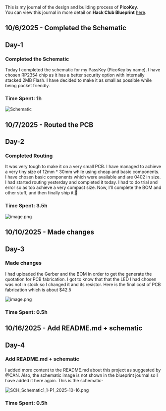 <!--
  ===================    !!READ THIS NOTICE!!   ====================
  DO NOT edit this file manually. Your changes WILL BE OVERWRITTEN!
  This journal is auto generated and updated by Hack Club Blueprint.
  To edit this file, please edit your journal entries on Blueprint.
  ==================================================================
-->

This is my journal of the design and building process of **PicoKey**.  
You can view this journal in more detail on **Hack Club Blueprint** [here](https://blueprint.hackclub.com/projects/203).


## 10/6/2025 - Completed the Schematic  

## Day-1
### Completed the Schematic

Today I completed the schematic for my PassKey (PicoKey by name). I have chosen RP2354 chip as it has a better security option with internally stacked 2MB Flash. I have decided to make it as small as possible while being pocket friendly.

### Time Spent: 1h
![Schematic](https://blueprint.hackclub.com/user-attachments/blobs/redirect/eyJfcmFpbHMiOnsiZGF0YSI6NzMxLCJwdXIiOiJibG9iX2lkIn19--f0ddff0d15efaf91410b30fc21f8cccbe2cd5cf3/SCH_Schematic1_1-P1_2025-10-06.svg)  

## 10/7/2025 - Routed the PCB  

## Day-2
### Completed Routing

It was very tough to make it on a very small PCB. I have managed to achieve a very tiny size of 12mm * 30mm while using cheap and basic components. I have chosen basic components which were available and are 0402 in size. I had started routing yesterday and completed it today. I had to do trial and error so as too achieve a very compact size. Now, I'll complete the BOM and other stuff, and then finally ship it.🚢

### Time Spent: 3.5h

![image.png](https://blueprint.hackclub.com/user-attachments/blobs/redirect/eyJfcmFpbHMiOnsiZGF0YSI6ODY2LCJwdXIiOiJibG9iX2lkIn19--343cd347dd69211fc981e4a9c883175f040da856/image.png)

  

## 10/10/2025 - Made changes  

## Day-3

### Made changes

I had uploaded the Gerber and the BOM in order to get the generate the quotation for PCB fabrication. I got to know that that the LED I had chosen was not in stock so I changed it and its resistor. Here is the final cost of PCB fabrication which is about $42.5

![image.png](https://blueprint.hackclub.com/user-attachments/blobs/proxy/eyJfcmFpbHMiOnsiZGF0YSI6MTM4OSwicHVyIjoiYmxvYl9pZCJ9fQ==--e5fe01e4613c166238e33aa3fb40c754724e3275/image.png)

### Time Spent: 0.5h
   

## 10/16/2025 - Add README.md + schematic  

## Day-4
### Add README.md + schematic
I added more content to the README.md about this project as suggested by @CAN. Also, the schematic image is not shown in the blueprint journal so I have added it here again. This is the schematic-

![SCH_Schematic1_1-P1_2025-10-16.png](https://blueprint.hackclub.com/user-attachments/blobs/proxy/eyJfcmFpbHMiOnsiZGF0YSI6MjQ4NywicHVyIjoiYmxvYl9pZCJ9fQ==--a24c2bdd3ae2c266bc921236433d3e487b3cefee/SCH_Schematic1_1-P1_2025-10-16.png)

### Time Spent: 0.5h
  


